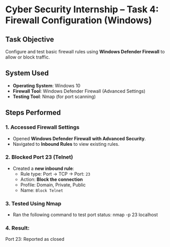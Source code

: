 #  Cyber Security Internship – Task 4: Firewall Configuration (Windows)

## Task Objective
Configure and test basic firewall rules using **Windows Defender Firewall** to allow or block traffic.


## System Used
- **Operating System**: Windows 10  
- **Firewall Tool**: Windows Defender Firewall (Advanced Settings)  
- **Testing Tool**: Nmap (for port scanning)


## Steps Performed

### 1. Accessed Firewall Settings
- Opened **Windows Defender Firewall with Advanced Security**.
- Navigated to **Inbound Rules** to view existing rules.

### 2. Blocked Port 23 (Telnet)
- Created a **new inbound rule**:
  - Rule type: Port → TCP → Port: `23`
  - Action: **Block the connection**
  - Profile: Domain, Private, Public
  - Name: `Block Telnet`


### 3. Tested Using Nmap
- Ran the following command to test port status:
  nmap -p 23 localhost

### 4. Result:
Port 23: Reported as closed
